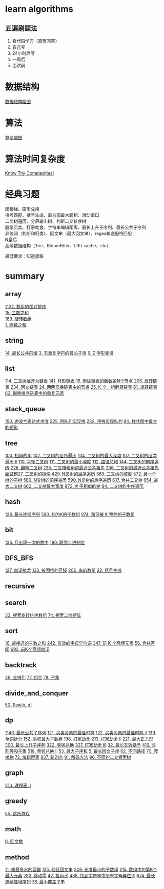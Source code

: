 # learn algorithms
## 五遍刷题法
1. 看代码学习（高票回答）
2. 自己写
3. 24小时后写
4. 一周后
5. 面试前

# 数据结构
[数据结构脑图](https://naotu.baidu.com/file/b832f043e2ead159d584cca4efb19703?token=7a6a56eb2630548c)

# 算法
[算法脑图](https://naotu.baidu.com/file/0a53d3a5343bd86375f348b2831d3610?token=5ab1de1c90d5f3ec)

# 算法时间复杂度
[Know Thy Complexities!](https://www.bigocheatsheet.com/)

# 经典习题
爬楼梯、硬币兑换  
括号匹配、括号生成、直方图最大面积、滑动窗口  
二叉树遍历、分层输出树、判断二叉排序树  
股票买卖、打家劫舍、字符串编辑距离、最长上升子序列、最长公共子序列  
异位词（判断和归类）、回文串（最大回文串）、regex和通配符匹配  
N皇后  
高级数据结构（Trie、BloomFilter、LRU cache、etc）

最低要求：知道思路

# summary
## array
[1122. 数组的相对排序](https://leetcode-cn.com/problems/relative-sort-array/)  
[15. 三数之和](https://leetcode-cn.com/problems/3sum/)  
[189. 旋转数组](https://leetcode-cn.com/problems/rotate-array/)  
[1. 两数之和](https://leetcode-cn.com/problems/two-sum/)

## string
[14. 最长公共前缀](https://leetcode-cn.com/problems/longest-common-prefix/)
[3. 无重复字符的最长子串](https://leetcode-cn.com/problems/longest-substring-without-repeating-characters/)
[6. Z 字形变换](https://leetcode-cn.com/problems/zigzag-conversion/)

## list
[114. 二叉树展开为链表](https://leetcode-cn.com/problems/flatten-binary-tree-to-linked-list/)
[141. 环形链表](https://leetcode-cn.com/problems/linked-list-cycle/)
[19. 删除链表的倒数第N个节点](https://leetcode-cn.com/problems/remove-nth-node-from-end-of-list/)
[206. 反转链表](https://leetcode-cn.com/problems/reverse-linked-list/)
[234. 回文链表](https://leetcode-cn.com/problems/palindrome-linked-list/)
[24. 两两交换链表中的节点](https://leetcode-cn.com/problems/swap-nodes-in-pairs/)
[25. K 个一组翻转链表](https://leetcode-cn.com/problems/reverse-nodes-in-k-group/)
[61. 旋转链表](https://leetcode-cn.com/problems/rotate-list/)
[83. 删除排序链表中的重复元素](https://leetcode-cn.com/problems/remove-duplicates-from-sorted-list/)

## stack_queue
[150. 逆波兰表达式求值](https://leetcode-cn.com/problems/evaluate-reverse-polish-notation/)
[225. 用队列实现栈](https://leetcode-cn.com/problems/implement-stack-using-queues/)
[232. 用栈实现队列](https://leetcode-cn.com/problems/implement-queue-using-stacks/)
[84. 柱状图中最大的矩形](https://leetcode-cn.com/problems/largest-rectangle-in-histogram/)

## tree
[100. 相同的树](https://leetcode-cn.com/problems/same-tree/)
[102. 二叉树的层序遍历](https://leetcode-cn.com/problems/binary-tree-level-order-traversal/)
[104. 二叉树的最大深度](https://leetcode-cn.com/problems/maximum-depth-of-binary-tree/)
[107. 二叉树的层次遍历 II](https://leetcode-cn.com/problems/binary-tree-level-order-traversal-ii/)
[110. 平衡二叉树](https://leetcode-cn.com/problems/balanced-binary-tree/)
[111. 二叉树的最小深度](https://leetcode-cn.com/problems/minimum-depth-of-binary-tree/)
[112. 路径总和](https://leetcode-cn.com/problems/path-sum/)
[144. 二叉树的前序遍历](https://leetcode-cn.com/problems/binary-tree-preorder-traversal/)
[226. 翻转二叉树](https://leetcode-cn.com/problems/invert-binary-tree/)
[235. 二叉搜索树的最近公共祖先](https://leetcode-cn.com/problems/lowest-common-ancestor-of-a-binary-search-tree/)
[236. 二叉树的最近公共祖先](https://leetcode-cn.com/problems/lowest-common-ancestor-of-a-binary-tree/)
[面试题27. 二叉树的镜像](https://leetcode-cn.com/problems/er-cha-shu-de-jing-xiang-lcof/)
[429. N叉树的层序遍历](https://leetcode-cn.com/problems/n-ary-tree-level-order-traversal/)
[563. 二叉树的坡度](https://leetcode-cn.com/problems/binary-tree-tilt/)
[572. 另一个树的子树](https://leetcode-cn.com/problems/subtree-of-another-tree/)
[589. N叉树的前序遍历](https://leetcode-cn.com/problems/n-ary-tree-preorder-traversal/)
[590. N叉树的后序遍历](https://leetcode-cn.com/problems/n-ary-tree-postorder-traversal/)
[617. 合并二叉树](https://leetcode-cn.com/problems/merge-two-binary-trees/)
[654. 最大二叉树](https://leetcode-cn.com/problems/maximum-binary-tree/)
[662. 二叉树最大宽度](https://leetcode-cn.com/problems/maximum-width-of-binary-tree/)
[872. 叶子相似的树](https://leetcode-cn.com/problems/leaf-similar-trees/)
[94. 二叉树的中序遍历](https://leetcode-cn.com/problems/binary-tree-inorder-traversal/)

## hash
[128. 最长连续序列](https://leetcode-cn.com/problems/longest-consecutive-sequence/)
[560. 和为K的子数组](https://leetcode-cn.com/problems/subarray-sum-equals-k/)
[974. 和可被 K 整除的子数组](https://leetcode-cn.com/problems/subarray-sums-divisible-by-k/)

## bit
[136. 只出现一次的数字](https://leetcode-cn.com/problems/single-number/)
[190. 颠倒二进制位](https://leetcode-cn.com/problems/reverse-bits/)

## DFS_BFS
[127. 单词接龙](https://leetcode-cn.com/problems/word-ladder/)
[130. 被围绕的区域](https://leetcode-cn.com/problems/surrounded-regions/)
[200. 岛屿数量](https://leetcode-cn.com/problems/number-of-islands/)
[22. 括号生成](https://leetcode-cn.com/problems/generate-parentheses/)

## recursive

## search
[33. 搜索旋转排序数组](https://leetcode-cn.com/problems/search-in-rotated-sorted-array/)
[74. 搜索二维矩阵](https://leetcode-cn.com/problems/search-a-2d-matrix/)

## sort
[16. 最接近的三数之和](https://leetcode-cn.com/problems/3sum-closest/)
[242. 有效的字母异位词](https://leetcode-cn.com/problems/valid-anagram/)
[347. 前 K 个高频元素](https://leetcode-cn.com/problems/top-k-frequent-elements/)
[56. 合并区间](https://leetcode-cn.com/problems/merge-intervals/)
[692. 前K个高频单词](https://leetcode-cn.com/problems/top-k-frequent-words/)

## backtrack
[46. 全排列](https://leetcode-cn.com/problems/permutations/)
[77. 组合](https://leetcode.com/problems/combinations/)
[78. 子集](https://leetcode-cn.com/problems/subsets/)

## divide_and_conquer
[50. Pow(x, n)](https://leetcode-cn.com/problems/powx-n/)

## dp
[1143. 最长公共子序列](https://leetcode-cn.com/problems/longest-common-subsequence/)
[121. 买卖股票的最佳时机](https://leetcode-cn.com/problems/best-time-to-buy-and-sell-stock/)
[122. 买卖股票的最佳时机 II](https://leetcode-cn.com/problems/best-time-to-buy-and-sell-stock-ii/)
[139. 单词拆分](https://leetcode-cn.com/problems/word-break/)
[152. 乘积最大子数组](https://leetcode-cn.com/problems/maximum-product-subarray/)
[198. 打家劫舍](https://leetcode-cn.com/problems/house-robber/)
[213. 打家劫舍 II](https://leetcode-cn.com/problems/house-robber-ii/)
[221. 最大正方形](https://leetcode-cn.com/problems/maximal-square/)
[300. 最长上升子序列](https://leetcode-cn.com/problems/longest-increasing-subsequence/)
[322. 零钱兑换](https://leetcode-cn.com/problems/coin-change/)
[337. 打家劫舍 III](https://leetcode-cn.com/problems/house-robber-iii/)
[32. 最长有效括号](https://leetcode-cn.com/problems/longest-valid-parentheses/)
[416. 分割等和子集](https://leetcode-cn.com/problems/partition-equal-subset-sum/)
[518. 零钱兑换 II](https://leetcode-cn.com/problems/coin-change-2/)
[53. 最大子序和](https://leetcode-cn.com/problems/maximum-subarray/)
[5. 最长回文子串](https://leetcode-cn.com/problems/longest-palindromic-substring/)
[62. 不同路径](https://leetcode-cn.com/problems/unique-paths/)
[70. 爬楼梯](https://leetcode-cn.com/problems/climbing-stairs/)
[72. 编辑距离](https://leetcode-cn.com/problems/edit-distance/)
[837. 新21点](https://leetcode-cn.com/problems/new-21-game/)
[91. 解码方法](https://leetcode-cn.com/problems/decode-ways/)
[96. 不同的二叉搜索树](https://leetcode-cn.com/problems/unique-binary-search-trees/)

## graph
[210. 课程表 II](https://leetcode-cn.com/problems/course-schedule-ii/)

## greedy
[55. 跳跃游戏](https://leetcode-cn.com/problems/jump-game/)

## math
[9. 回文数](https://leetcode-cn.com/problems/palindrome-number/)

## method
[11. 盛最多水的容器](https://leetcode-cn.com/problems/container-with-most-water/)
[125. 验证回文串](https://leetcode-cn.com/problems/valid-palindrome/)
[209. 长度最小的子数组](https://leetcode-cn.com/problems/minimum-size-subarray-sum/)
[215. 数组中的第K个最大元素](https://leetcode-cn.com/problems/kth-largest-element-in-an-array/)
[283. 移动零](https://leetcode-cn.com/problems/move-zeroes/)
[42. 接雨水](https://leetcode-cn.com/problems/trapping-rain-water/)
[438. 找到字符串中所有字母异位词](https://leetcode-cn.com/problems/find-all-anagrams-in-a-string/)
[674. 最长连续递增序列](https://leetcode-cn.com/problems/longest-continuous-increasing-subsequence/)
[76. 最小覆盖子串](https://leetcode-cn.com/problems/minimum-window-substring/)
